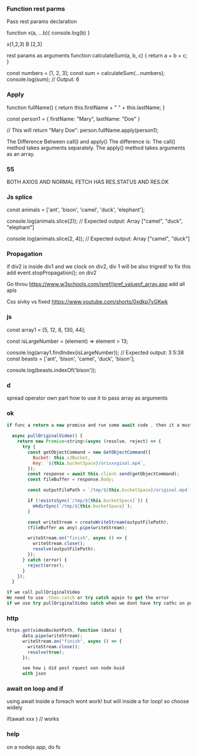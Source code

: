 ### Function rest parms

Pass rest params declaration

function x(a, ...b){
console.log(b)
}

x(1,2,3)
B [2,3]

rest params as arguments
function calculateSum(a, b, c) {
return a + b + c;
}

const numbers = [1, 2, 3];
const sum = calculateSum(...numbers);
console.log(sum); // Output: 6

### Apply

function fullName() {
return this.firstName + " " + this.lastName;
}

const person1 = {
firstName: "Mary",
lastName: "Doe"
}

// This will return "Mary Doe":
person.fullName.apply(person1);

The Difference Between call() and apply()
The difference is:
The call() method takes arguments separately.
The apply() method takes arguments as an array.

### 55

BOTH AXIOS AND NORMAL FETCH HAS
RES.STATUS AND RES.OK

### Js splice

const animals = ['ant', 'bison', 'camel', 'duck', 'elephant'];

console.log(animals.slice(2));
// Expected output: Array ["camel", "duck", "elephant"]

console.log(animals.slice(2, 4));
// Expected output: Array ["camel", "duck"]

### Propagation

if div2 is inside div1 and we clock on div2, div 1 will be also trigred!
to fix this
add event.stopPropagation(); on div2

Go throu https://www.w3schools.com/jsref/jsref_valueof_array.asp
add all apis

Css sivky vs fixed
https://www.youtube.com/shorts/0xdkp7vGKwk

### js

const array1 = [5, 12, 8, 130, 44];

const isLargeNumber = (element) => element > 13;

console.log(array1.findIndex(isLargeNumber));
// Expected output: 3
5:38
const beasts = ['ant', 'bison', 'camel', 'duck', 'bison'];

console.log(beasts.indexOf('bison'));

### d

spread operator own part
how to use it to pass array as arguments

### ok

```js
if func a return a new promise and run some await code , then it a must to use try catch because if we

  async pullOriginalVideo() {
    return new Promise<string>(async (resolve, reject) => {
      try {
        const getObjectCommand = new GetObjectCommand({
          Bucket: this.s3Bucket,
          Key: `${this.bucketSpace}/orixxxginal.mp4`,
        });
        const response = await this.client.send(getObjectCommand);
        const fileBuffer = response.Body;

        const outputFilePath = `/tmp/${this.bucketSpace}/original.mp4`;

        if (!existsSync(`/tmp/${this.bucketSpace}`)) {
          mkdirSync(`/tmp/${this.bucketSpace}`);
        }

        const writeStream = createWriteStream(outputFilePath);
        (fileBuffer as any).pipe(writeStream);

        writeStream.on("finish", async () => {
          writeStream.close();
          resolve(outputFilePath);
        });
      } catch (error) {
        reject(error);
      }
    });
  }

if we call pullOriginalVideo
We need to use .then.catch or try catch again to get the error
if we use try pullOriginalVideo catch when we dont have try cathc on pullOriginalVideo  then it will crashes
```

### http

```js
https.get(videoBucketPath, function (data) {
      data.pipe(writeStream);
      writeStream.on("finish", async () => {
        writeStream.close();
        resolve(true);
      });

      see how i did post rquest oon node-buid
      with json
```

### await on loop and if

using await inside a foreach wont work! but will inside a for loop! so choose widely

if(await xxx ) // works

### help

on a nodejs app, do fs
